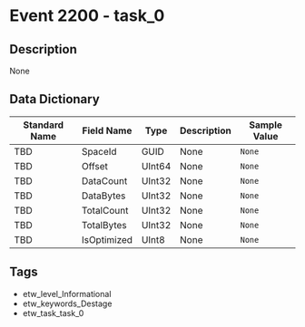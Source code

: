 # Event 2200 - task_0

## Description
None

## Data Dictionary
|Standard Name|Field Name|Type|Description|Sample Value|
|---|---|---|---|---|
|TBD|SpaceId|GUID|None|`None`|
|TBD|Offset|UInt64|None|`None`|
|TBD|DataCount|UInt32|None|`None`|
|TBD|DataBytes|UInt32|None|`None`|
|TBD|TotalCount|UInt32|None|`None`|
|TBD|TotalBytes|UInt32|None|`None`|
|TBD|IsOptimized|UInt8|None|`None`|

## Tags
* etw_level_Informational
* etw_keywords_Destage
* etw_task_task_0